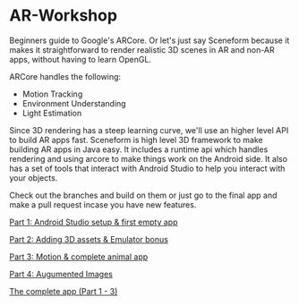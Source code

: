 # AR-Workshop
Beginners guide to Google's ARCore. Or let's just say Sceneform because it makes it straightforward to render realistic 3D scenes in AR and non-AR apps, without having to learn OpenGL.

ARCore handles the following:
- Motion Tracking
- Environment Understanding
- Light Estimation

Since 3D rendering has a steep learning curve, we'll use an higher level API to build AR apps fast. 
Sceneform is high level 3D framework to make building AR apps in Java easy. It includes a runtime api which handles rendering and using arcore to make things work on the Android side. It also has a set of tools that interact with Android Studio to help you interact with your objects.


Check out the branches and build on them or just go to the final app and make a pull request incase you have new features.

[Part 1: Android Studio setup & first empty app](https://github.com/edward-sentongo/AR-Workshop/tree/play/part-1)

[Part 2: Adding 3D assets & Emulator bonus](https://github.com/edward-sentongo/AR-Workshop/tree/play/part-2)

[Part 3: Motion & complete animal app](https://github.com/edward-sentongo/AR-Workshop/tree/play/part-3)

[Part 4: Augumented Images](https://github.com/edward-sentongo/AR-Workshop-Augumented-Images) 

[The complete app (Part 1 - 3)](https://github.com/edward-sentongo/AR-Workshop-123) 



